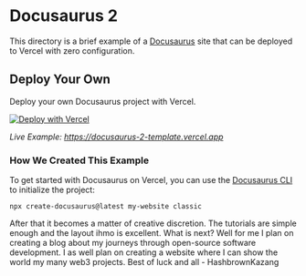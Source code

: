 # Docusaurus 2

This directory is a brief example of a [Docusaurus](https://v2.docusaurus.io) site that can be deployed to Vercel with zero configuration.

## Deploy Your Own

Deploy your own Docusaurus project with Vercel.

[![Deploy with Vercel](https://vercel.com/button)](https://vercel.com/new/clone?repository-url=https://github.com/vercel/vercel/tree/main/docusaurus-2&template=docusaurus-2)

_Live Example: https://docusaurus-2-template.vercel.app_

### How We Created This Example

To get started with Docusaurus on Vercel, you can use the [Docusaurus CLI](https://v2.docusaurus.io/docs/installation#scaffold-project-website) to initialize the project:

```shell
npx create-docusaurus@latest my-website classic
```

After that it becomes a matter of creative discretion. The tutorials are simple enough and the layout ihmo is excellent. What is next? Well for me I plan on creating a blog about my journeys through open-source software development. I as well plan on creating a website where I can show the world my many web3 projects. Best of luck and all - HashbrownKazang
